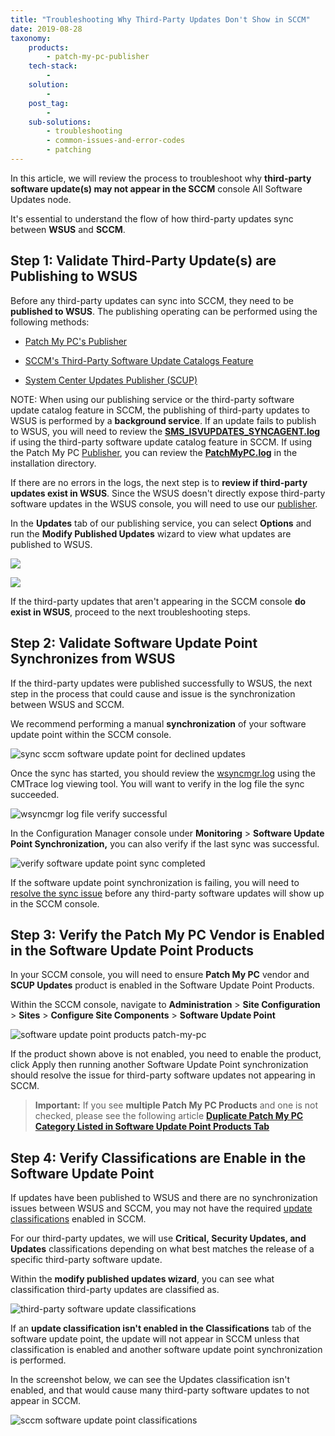 ```yaml
---
title: "Troubleshooting Why Third-Party Updates Don't Show in SCCM"
date: 2019-08-28
taxonomy:
    products:
        - patch-my-pc-publisher
    tech-stack:
        - 
    solution:
        - 
    post_tag:
        - 
    sub-solutions:
        - troubleshooting
        - common-issues-and-error-codes
        - patching
---
```


In this article, we will review the process to troubleshoot why **third-party software update(s) may not appear in the SCCM** console All Software Updates node.

It's essential to understand the flow of how third-party updates sync between **WSUS** and **SCCM**.

## Step 1: Validate Third-Party Update(s) are Publishing to WSUS

Before any third-party updates can sync into SCCM, they need to be **published to WSUS**. The publishing operating can be performed using the following methods:

- [Patch My PC's Publisher](/publishing-service-setup-documentation)

- [SCCM's Third-Party Software Update Catalogs Feature](https://docs.microsoft.com/en-us/mem/configmgr/sum/deploy-use/third-party-software-updates)

- [System Center Updates Publisher (SCUP)](https://docs.microsoft.com/en-us/mem/configmgr/sum/tools/updates-publisher)

NOTE: When using our publishing service or the third-party software update catalog feature in SCCM, the publishing of third-party updates to WSUS is performed by a **background service**. If an update fails to publish to WSUS, you will need to review the **[SMS\_ISVUPDATES\_SYNCAGENT.log](https://docs.microsoft.com/en-us/mem/configmgr/sum/deploy-use/third-party-software-updates#publish-and-deploy-third-party-software-updates)** if using the third-party software update catalog feature in SCCM. If using the Patch My PC [Publisher](/docs), you can review the **[PatchMyPC.log](/frequently-asked-questions#log-files)** in the installation directory.

If there are no errors in the logs, the next step is to **review if third-party updates exist in WSUS**. Since the WSUS doesn't directly expose third-party software updates in the WSUS console, you will need to use our [publisher](/publishing-service-setup-documentation).

In the **Updates** tab of our publishing service, you can select **Options** and run the **Modify Published Updates** wizard to view what updates are published to WSUS.

![](/_images/troubleshooting-updates-KB-1.png)

![](/_images/troubleshooting-updates-KB-2-2.png)

If the third-party updates that aren't appearing in the SCCM console **do exist in WSUS**, proceed to the next troubleshooting steps.

## Step 2: Validate Software Update Point Synchronizes from WSUS

If the third-party updates were published successfully to WSUS, the next step in the process that could cause and issue is the synchronization between WSUS and SCCM.

We recommend performing a manual **synchronization** of your software update point within the SCCM console.

![sync sccm software update point for declined updates](/_images/sync-sccm-software-update-point-for-declined-updates.png "sync sccm software update point for declined updates")

Once the sync has started, you should review the [wsyncmgr.log](https://docs.microsoft.com/en-us/sccm/core/plan-design/hierarchy/log-files#BKMK_SUPLog) using the CMTrace log viewing tool. You will want to verify in the log file the sync succeeded.

![wsyncmgr log file verify successful](/_images/wsyncmgr-log-file-verify-successful.png "wsyncmgr log file verify successful")

In the Configuration Manager console under **Monitoring** > **Software Update Point Synchronization,** you can also verify if the last sync was successful.

![verify software update point sync completed](/_images/verify-software-update-point-sync-completed.png "verify software update point sync completed")

If the software update point synchronization is failing, you will need to [resolve the sync issue](https://support.microsoft.com/en-us/help/4505439/troubleshoot-software-update-synchronization-in-configuration-manager) before any third-party software updates will show up in the SCCM console.

## Step 3: Verify the Patch My PC Vendor is Enabled in the Software Update Point Products

In your SCCM console, you will need to ensure **Patch My PC** vendor and **SCUP Updates** product is enabled in the Software Update Point Products.

Within the SCCM console, navigate to **Administration** > **Site Configuration** > **Sites** > **Configure Site Components** > **Software Update Point**

![software update point products patch-my-pc](/_images/software-update-point-products-patch-my-pc.png "software update point products patch-my-pc")

If the product shown above is not enabled, you need to enable the product, click Apply then running another Software Update Point synchronization should resolve the issue for third-party software updates not appearing in SCCM.

> **Important:** If you see **multiple Patch My PC Products** and one is not checked, please see the following article **[Duplicate Patch My PC Category Listed in Software Update Point Products Tab](https://patchmypc.com/duplicate-patch-my-pc-category-listed-in-software-update-point-products-tab)**

## Step 4: Verify Classifications are Enable in the Software Update Point

If updates have been published to WSUS and there are no synchronization issues between WSUS and SCCM, you may not have the required [update classifications](https://support.microsoft.com/en-us/help/824684/description-of-the-standard-terminology-that-is-used-to-describe-micro) enabled in SCCM.

For our third-party updates, we will use **Critical, Security Updates, and Updates** classifications depending on what best matches the release of a specific third-party software update.

Within the **modify published updates wizard**, you can see what classification third-party updates are classified as.

![third-party software update classifications](/_images/third-party-software-update-classifications.png "third-party software update classifications")

If an **update classification isn't enabled in the Classifications** tab of the software update point, the update will not appear in SCCM unless that classification is enabled and another software update point synchronization is performed.

In the screenshot below, we can see the Updates classification isn't enabled, and that would cause many third-party software updates to not appear in SCCM.

![sccm software update point classifications](/_images/sccm-software-update-point-classifications.png "sccm software update point classifications")